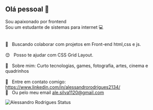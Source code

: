 

## Olá pessoal 👋	
Sou apaixonado por frontend	
<br/>Sou um estudante de sistemas para internet :computer:	


 <br/> :purple_heart: &nbsp; Buscando colaborar com projetos em Front-end html,css e js.	
 <br/> :blush: &nbsp; Posso te ajudar com CSS Grid Layout.	
 <br/> 💬  &nbsp; Sobre mim: Curto tecnologias, games, fotografia, artes, cinema e quadrinhos	
 <br/> :email: &nbsp; Entre em contato comigo: https://www.linkedin.com/in/alessandrorodrigues2134/	
 <br/> :email: &nbsp; Ou pelo meu email ale.silva1120@gmail.com	
 
 ![Alessandro Rodrigues Status](https://github-readme-stats.vercel.app/api?username=alessandrordgs&show_icons=true&theme=synthwave)
```
